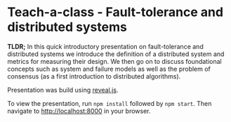# Teach-a-class - Fault-tolerance and distributed systems

**TLDR;** In this quick introductory presentation on fault-tolerance and distributed systems we introduce the definition of a distributed system and metrics for measuring their design. We then go on to discuss foundational concepts such as system and failure models as well as the problem of consensus (as a first introduction to distributed algorithms).

Presentation was build using [reveal.js](https://github.com/hakimel/reveal.js/). 

To view the presentation, run `npm install` followed by `npm start`. Then navigate to [http://localhost:8000](http://localhost:8000) in your browser.
